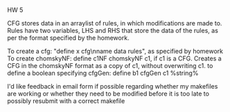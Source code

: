 HW 5

CFG stores data in an arraylist of rules, in which modifications are made to.
Rules have two variables, LHS and RHS that store the data of the rules, as per the format 
specified by the homework.

To create a cfg: "define x cfg\nname data rules", as specified by homework
To create chomskyNF: define c1NF chomskyNF c1, if c1 is a CFG. 
Creates a CFG in the chomskyNF format as a copy of c1, without overwriting c1.
to define a boolean specifying cfgGen: define b1 cfgGen c1 %string%

I'd like feedback in email form if possible regarding whether my makefiles are working or whether they need to be 
modified before it is too late to possibly resubmit with a correct makefile